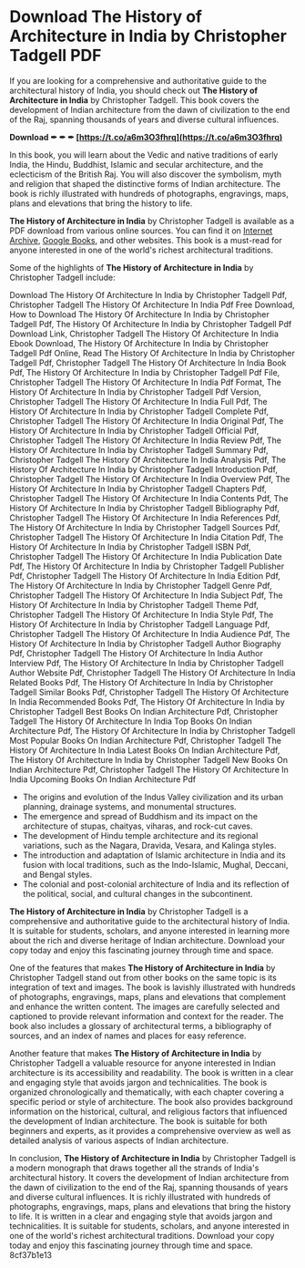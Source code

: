 
 
# Download The History of Architecture in India by Christopher Tadgell PDF
 
If you are looking for a comprehensive and authoritative guide to the architectural history of India, you should check out **The History of Architecture in India** by Christopher Tadgell. This book covers the development of Indian architecture from the dawn of civilization to the end of the Raj, spanning thousands of years and diverse cultural influences.
 
**Download ✒ ✒ ✒ [https://t.co/a6m3O3fhrq](https://t.co/a6m3O3fhrq)**


 
In this book, you will learn about the Vedic and native traditions of early India, the Hindu, Buddhist, Islamic and secular architecture, and the eclecticism of the British Raj. You will also discover the symbolism, myth and religion that shaped the distinctive forms of Indian architecture. The book is richly illustrated with hundreds of photographs, engravings, maps, plans and elevations that bring the history to life.
 
**The History of Architecture in India** by Christopher Tadgell is available as a PDF download from various online sources. You can find it on [Internet Archive](https://archive.org/details/historyofarchite0000tadg), [Google Books](https://books.google.com/books/about/The_History_of_Architecture_in_India.html?id=lWCSQgAACAAJ), and other websites. This book is a must-read for anyone interested in one of the world's richest architectural traditions.
  
Some of the highlights of **The History of Architecture in India** by Christopher Tadgell include:
 
Download The History Of Architecture In India by Christopher Tadgell Pdf,  Christopher Tadgell The History Of Architecture In India Pdf Free Download,  How to Download The History Of Architecture In India by Christopher Tadgell Pdf,  The History Of Architecture In India by Christopher Tadgell Pdf Download Link,  Christopher Tadgell The History Of Architecture In India Ebook Download,  The History Of Architecture In India by Christopher Tadgell Pdf Online,  Read The History Of Architecture In India by Christopher Tadgell Pdf,  Christopher Tadgell The History Of Architecture In India Book Pdf,  The History Of Architecture In India by Christopher Tadgell Pdf File,  Christopher Tadgell The History Of Architecture In India Pdf Format,  The History Of Architecture In India by Christopher Tadgell Pdf Version,  Christopher Tadgell The History Of Architecture In India Full Pdf,  The History Of Architecture In India by Christopher Tadgell Complete Pdf,  Christopher Tadgell The History Of Architecture In India Original Pdf,  The History Of Architecture In India by Christopher Tadgell Official Pdf,  Christopher Tadgell The History Of Architecture In India Review Pdf,  The History Of Architecture In India by Christopher Tadgell Summary Pdf,  Christopher Tadgell The History Of Architecture In India Analysis Pdf,  The History Of Architecture In India by Christopher Tadgell Introduction Pdf,  Christopher Tadgell The History Of Architecture In India Overview Pdf,  The History Of Architecture In India by Christopher Tadgell Chapters Pdf,  Christopher Tadgell The History Of Architecture In India Contents Pdf,  The History Of Architecture In India by Christopher Tadgell Bibliography Pdf,  Christopher Tadgell The History Of Architecture In India References Pdf,  The History Of Architecture In India by Christopher Tadgell Sources Pdf,  Christopher Tadgell The History Of Architecture In India Citation Pdf,  The History Of Architecture In India by Christopher Tadgell ISBN Pdf,  Christopher Tadgell The History Of Architecture In India Publication Date Pdf,  The History Of Architecture In India by Christopher Tadgell Publisher Pdf,  Christopher Tadgell The History Of Architecture In India Edition Pdf,  The History Of Architecture In India by Christopher Tadgell Genre Pdf,  Christopher Tadgell The History Of Architecture In India Subject Pdf,  The History Of Architecture In India by Christopher Tadgell Theme Pdf,  Christopher Tadgell The History Of Architecture In India Style Pdf,  The History Of Architecture In India by Christopher Tadgell Language Pdf,  Christopher Tadgell The History Of Architecture In India Audience Pdf,  The History Of Architecture In India by Christopher Tadgell Author Biography Pdf,  Christopher Tadgell The History Of Architecture In India Author Interview Pdf,  The History Of Architecture In India by Christopher Tadgell Author Website Pdf,  Christopher Tadgell The History Of Architecture In India Related Books Pdf,  The History Of Architecture In India by Christopher Tadgell Similar Books Pdf,  Christopher Tadgell The History Of Architecture In India Recommended Books Pdf,  The History Of Architecture In India by Christopher Tadgell Best Books On Indian Architecture Pdf,  Christopher Tadgell The History Of Architecture In India Top Books On Indian Architecture Pdf,  The History Of Architecture In India by Christopher Tadgell Most Popular Books On Indian Architecture Pdf,  Christopher Tadgell The History Of Architecture In India Latest Books On Indian Architecture Pdf,  The History Of Architecture In India by Christopher Tadgell New Books On Indian Architecture Pdf,  Christopher Tadgell The History Of Architecture In India Upcoming Books On Indian Architecture Pdf
 
- The origins and evolution of the Indus Valley civilization and its urban planning, drainage systems, and monumental structures.
- The emergence and spread of Buddhism and its impact on the architecture of stupas, chaityas, viharas, and rock-cut caves.
- The development of Hindu temple architecture and its regional variations, such as the Nagara, Dravida, Vesara, and Kalinga styles.
- The introduction and adaptation of Islamic architecture in India and its fusion with local traditions, such as the Indo-Islamic, Mughal, Deccani, and Bengal styles.
- The colonial and post-colonial architecture of India and its reflection of the political, social, and cultural changes in the subcontinent.

**The History of Architecture in India** by Christopher Tadgell is a comprehensive and authoritative guide to the architectural history of India. It is suitable for students, scholars, and anyone interested in learning more about the rich and diverse heritage of Indian architecture. Download your copy today and enjoy this fascinating journey through time and space.
  
One of the features that makes **The History of Architecture in India** by Christopher Tadgell stand out from other books on the same topic is its integration of text and images. The book is lavishly illustrated with hundreds of photographs, engravings, maps, plans and elevations that complement and enhance the written content. The images are carefully selected and captioned to provide relevant information and context for the reader. The book also includes a glossary of architectural terms, a bibliography of sources, and an index of names and places for easy reference.
 
Another feature that makes **The History of Architecture in India** by Christopher Tadgell a valuable resource for anyone interested in Indian architecture is its accessibility and readability. The book is written in a clear and engaging style that avoids jargon and technicalities. The book is organized chronologically and thematically, with each chapter covering a specific period or style of architecture. The book also provides background information on the historical, cultural, and religious factors that influenced the development of Indian architecture. The book is suitable for both beginners and experts, as it provides a comprehensive overview as well as detailed analysis of various aspects of Indian architecture.
 
In conclusion, **The History of Architecture in India** by Christopher Tadgell is a modern monograph that draws together all the strands of India's architectural history. It covers the development of Indian architecture from the dawn of civilization to the end of the Raj, spanning thousands of years and diverse cultural influences. It is richly illustrated with hundreds of photographs, engravings, maps, plans and elevations that bring the history to life. It is written in a clear and engaging style that avoids jargon and technicalities. It is suitable for students, scholars, and anyone interested in one of the world's richest architectural traditions. Download your copy today and enjoy this fascinating journey through time and space.
 8cf37b1e13
 
